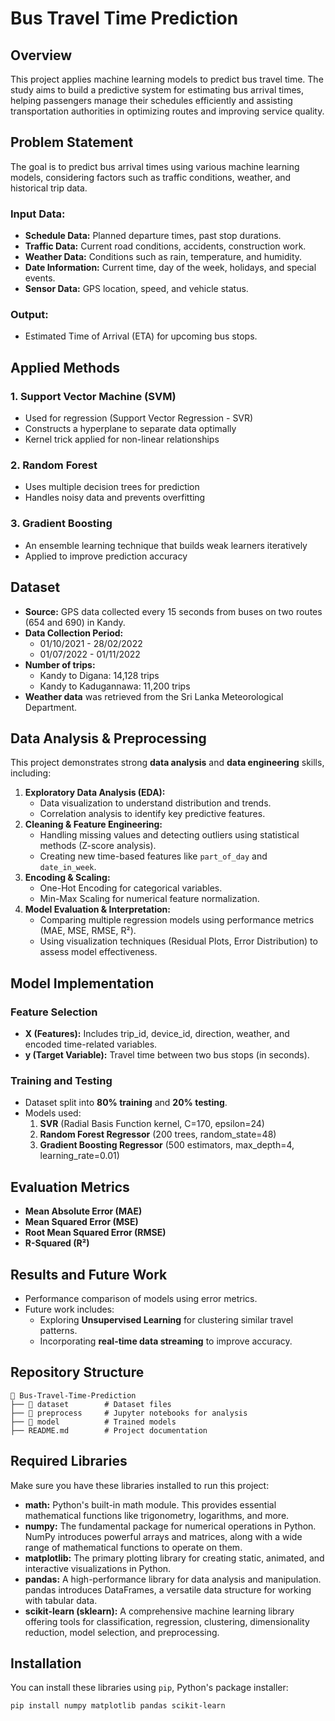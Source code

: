 # Bus Travel Time Prediction

## Overview
This project applies machine learning models to predict bus travel time. The study aims to build a predictive system for estimating bus arrival times, helping passengers manage their schedules efficiently and assisting transportation authorities in optimizing routes and improving service quality.

## Problem Statement
The goal is to predict bus arrival times using various machine learning models, considering factors such as traffic conditions, weather, and historical trip data. 

### **Input Data:**
- **Schedule Data:** Planned departure times, past stop durations.
- **Traffic Data:** Current road conditions, accidents, construction work.
- **Weather Data:** Conditions such as rain, temperature, and humidity.
- **Date Information:** Current time, day of the week, holidays, and special events.
- **Sensor Data:** GPS location, speed, and vehicle status.

### **Output:**
- Estimated Time of Arrival (ETA) for upcoming bus stops.

## Applied Methods
### 1. **Support Vector Machine (SVM)**
- Used for regression (Support Vector Regression - SVR)
- Constructs a hyperplane to separate data optimally
- Kernel trick applied for non-linear relationships

### 2. **Random Forest**
- Uses multiple decision trees for prediction
- Handles noisy data and prevents overfitting

### 3. **Gradient Boosting**
- An ensemble learning technique that builds weak learners iteratively
- Applied to improve prediction accuracy

## Dataset
- **Source:** GPS data collected every 15 seconds from buses on two routes (654 and 690) in Kandy.
- **Data Collection Period:**
  - 01/10/2021 - 28/02/2022
  - 01/07/2022 - 01/11/2022
- **Number of trips:**
  - Kandy to Digana: 14,128 trips
  - Kandy to Kadugannawa: 11,200 trips
- **Weather data** was retrieved from the Sri Lanka Meteorological Department.

## Data Analysis & Preprocessing
This project demonstrates strong **data analysis** and **data engineering** skills, including:
1. **Exploratory Data Analysis (EDA):**
   - Data visualization to understand distribution and trends.
   - Correlation analysis to identify key predictive features.
2. **Cleaning & Feature Engineering:**
   - Handling missing values and detecting outliers using statistical methods (Z-score analysis).
   - Creating new time-based features like `part_of_day` and `date_in_week`.
3. **Encoding & Scaling:**
   - One-Hot Encoding for categorical variables.
   - Min-Max Scaling for numerical feature normalization.
4. **Model Evaluation & Interpretation:**
   - Comparing multiple regression models using performance metrics (MAE, MSE, RMSE, R²).
   - Using visualization techniques (Residual Plots, Error Distribution) to assess model effectiveness.

## Model Implementation
### Feature Selection
- **X (Features):** Includes trip_id, device_id, direction, weather, and encoded time-related variables.
- **y (Target Variable):** Travel time between two bus stops (in seconds).

### Training and Testing
- Dataset split into **80% training** and **20% testing**.
- Models used:
  1. **SVR** (Radial Basis Function kernel, C=170, epsilon=24)
  2. **Random Forest Regressor** (200 trees, random_state=48)
  3. **Gradient Boosting Regressor** (500 estimators, max_depth=4, learning_rate=0.01)

## Evaluation Metrics
- **Mean Absolute Error (MAE)**
- **Mean Squared Error (MSE)**
- **Root Mean Squared Error (RMSE)**
- **R-Squared (R²)**

## Results and Future Work
- Performance comparison of models using error metrics.
- Future work includes:
  - Exploring **Unsupervised Learning** for clustering similar travel patterns.
  - Incorporating **real-time data streaming** to improve accuracy.

## Repository Structure
```
📂 Bus-Travel-Time-Prediction
├── 📁 dataset        # Dataset files
├── 📁 preprocess     # Jupyter notebooks for analysis
├── 📁 model          # Trained models
├── README.md        # Project documentation
```
## Required Libraries

Make sure you have these libraries installed to run this project:

* **math:**  Python's built-in math module. This provides essential mathematical functions like trigonometry, logarithms, and more.
* **numpy:** The fundamental package for numerical operations in Python. NumPy introduces powerful arrays and matrices, along with a wide range of mathematical functions to operate on them.
* **matplotlib:** The primary plotting library for creating static, animated, and interactive visualizations in Python.
* **pandas:** A high-performance library for data analysis and manipulation. pandas introduces DataFrames, a versatile data structure for working with tabular data.
* **scikit-learn (sklearn):** A comprehensive machine learning library offering tools for classification, regression, clustering, dimensionality reduction, model selection, and preprocessing.

## Installation

You can install these libraries using `pip`, Python's package installer:

```bash
pip install numpy matplotlib pandas scikit-learn
